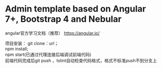 # Admin template based on Angular 7+, Bootstrap 4 and Nebular

angular官方学习文档（推荐）
https://angular.io/


项目安装：
git clone：url；	
npm install;	
npm start(已通过代理连接后端调试前端代码)	
前端代码完成后git push ，tslint自动检查代码格式，格式不标准push不到分支上	

